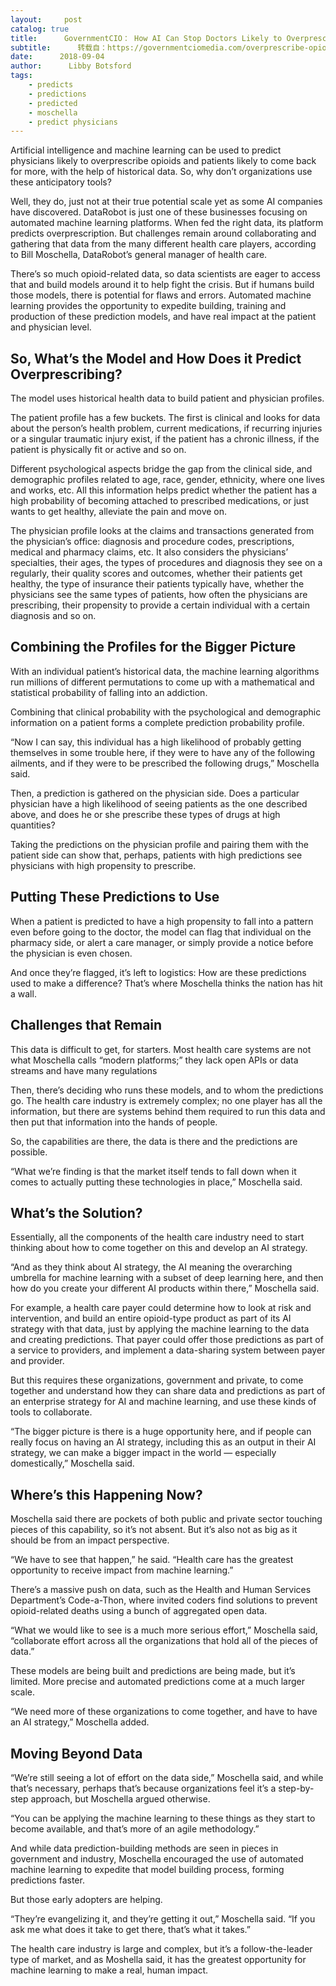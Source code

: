 ```yaml
---
layout:     post
catalog: true
title:      GovernmentCIO： How AI Can Stop Doctors Likely to Overprescribe Opioids — and Stem the Crisis
subtitle:      转载自：https://governmentciomedia.com/overprescribe-opioid-ai
date:      2018-09-04
author:      Libby Botsford
tags:
    - predicts
    - predictions
    - predicted
    - moschella
    - predict physicians
---
```


Artificial intelligence and machine learning can be used to predict physicians likely to overprescribe opioids and patients likely to come back for more, with the help of historical data. So, why don’t organizations use these anticipatory tools?


Well, they do, just not at their true potential scale yet as some AI companies have discovered. DataRobot is just one of these businesses focusing on automated machine learning platforms. When fed the right data, its platform predicts overprescription. But challenges remain around collaborating and gathering that data from the many different health care players, according to Bill Moschella, DataRobot’s general manager of health care.


There’s so much opioid-related data, so data scientists are eager to access that and build models around it to help fight the crisis. But if humans build those models, there is potential for flaws and errors. Automated machine learning provides the opportunity to expedite building, training and production of these prediction models, and have real impact at the patient and physician level.  


## So, What’s the Model and How Does it Predict Overprescribing?

The model uses historical health data to build patient and physician profiles.


The patient profile has a few buckets. The first is clinical and looks for data about the person’s health problem, current medications, if recurring injuries or a singular traumatic injury exist, if the patient has a chronic illness, if the patient is physically fit or active and so on.


Different psychological aspects bridge the gap from the clinical side, and demographic profiles related to age, race, gender, ethnicity, where one lives and works, etc. All this information helps predict whether the patient has a high probability of becoming attached to prescribed medications, or just wants to get healthy, alleviate the pain and move on.


The physician profile looks at the claims and transactions generated from the physician’s office: diagnosis and procedure codes, prescriptions, medical and pharmacy claims, etc. It also considers the physicians’ specialties, their ages, the types of procedures and diagnosis they see on a regularly, their quality scores and outcomes, whether their patients get healthy, the type of insurance their patients typically have, whether the physicians see the same types of patients, how often the physicians are prescribing, their propensity to provide a certain individual with a certain diagnosis and so on.


## Combining the Profiles for the Bigger Picture

With an individual patient’s historical data, the machine learning algorithms run millions of different permutations to come up with a mathematical and statistical probability of falling into an addiction.


Combining that clinical probability with the psychological and demographic information on a patient forms a complete prediction probability profile.


“Now I can say, this individual has a high likelihood of probably getting themselves in some trouble here, if they were to have any of the following ailments, and if they were to be prescribed the following drugs,” Moschella said.


Then, a prediction is gathered on the physician side. Does a particular physician have a high likelihood of seeing patients as the one described above, and does he or she prescribe these types of drugs at high quantities?


Taking the predictions on the physician profile and pairing them with the patient side can show that, perhaps, patients with high predictions see physicians with high propensity to prescribe.


## Putting These Predictions to Use

When a patient is predicted to have a high propensity to fall into a pattern even before going to the doctor, the model can flag that individual on the pharmacy side, or alert a care manager, or simply provide a notice before the physician is even chosen.


And once they’re flagged, it’s left to logistics: How are these predictions used to make a difference? That’s where Moschella thinks the nation has hit a wall.


## Challenges that Remain

This data is difficult to get, for starters. Most health care systems are not what Moschella calls “modern platforms;” they lack open APIs or data streams and have many regulations


Then, there’s deciding who runs these models, and to whom the predictions go. The health care industry is extremely complex; no one player has all the information, but there are systems behind them required to run this data and then put that information into the hands of people.


So, the capabilities are there, the data is there and the predictions are possible.


“What we’re finding is that the market itself tends to fall down when it comes to actually putting these technologies in place,” Moschella said.


## What’s the Solution?

Essentially, all the components of the health care industry need to start thinking about how to come together on this and develop an AI strategy.


“And as they think about AI strategy, the AI meaning the overarching umbrella for machine learning with a subset of deep learning here, and then how do you create your different AI products within there,” Moschella said.


For example, a health care payer could determine how to look at risk and intervention, and build an entire opioid-type product as part of its AI strategy with that data, just by applying the machine learning to the data and creating predictions. That payer could offer those predictions as part of a service to providers, and implement a data-sharing system between payer and provider.


But this requires these organizations, government and private, to come together and understand how they can share data and predictions as part of an enterprise strategy for AI and machine learning, and use these kinds of tools to collaborate.


“The bigger picture is there is a huge opportunity here, and if people can really focus on having an AI strategy, including this as an output in their AI strategy, we can make a bigger impact in the world — especially domestically,” Moschella said.


## Where’s this Happening Now?

Moschella said there are pockets of both public and private sector touching pieces of this capability, so it’s not absent. But it’s also not as big as it should be from an impact perspective.


“We have to see that happen,” he said. “Health care has the greatest opportunity to receive impact from machine learning.”


There’s a massive push on data, such as the Health and Human Services Department’s Code-a-Thon, where invited coders find solutions to prevent opioid-related deaths using a bunch of aggregated open data.


“What we would like to see is a much more serious effort,” Moschella said, “collaborate effort across all the organizations that hold all of the pieces of data.”


These models are being built and predictions are being made, but it’s limited. More precise and automated predictions come at a much larger scale.


“We need more of these organizations to come together, and have to have an AI strategy,” Moschella added.


## Moving Beyond Data

“We’re still seeing a lot of effort on the data side,” Moschella said, and while that’s necessary, perhaps that’s because organizations feel it’s a step-by-step approach, but Moschella argued otherwise.


“You can be applying the machine learning to these things as they start to become available, and that’s more of an agile methodology.”


And while data prediction-building methods are seen in pieces in government and industry, Moschella encouraged the use of automated machine learning to expedite that model building process, forming predictions faster.


But those early adopters are helping.


“They’re evangelizing it, and they’re getting it out,” Moschella said. “If you ask me what does it take to get there, that’s what it takes.”


The health care industry is large and complex, but it’s a follow-the-leader type of market, and as Moshella said, it has the greatest opportunity for machine learning to make a real, human impact.

